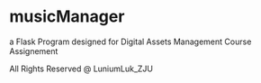 # musicManager
a Flask Program designed for
Digital Assets Management Course Assignement

All Rights Reserved @ LuniumLuk_ZJU
